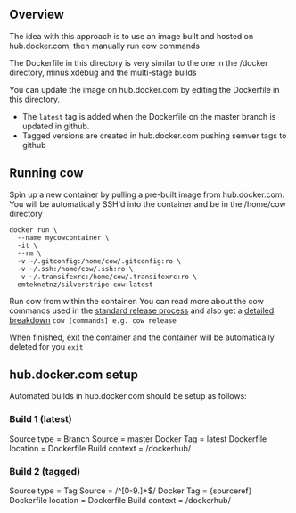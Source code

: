 ## Overview
The idea with this approach is to use an image built and hosted on hub.docker.com, then manually run cow commands

The Dockerfile in this directory is very similar to the one in the /docker directory, minus xdebug and the
multi-stage builds

You can update the image on hub.docker.com by editing the Dockerfile in this directory.
- The `latest` tag is added when the Dockerfile on the master branch is updated in github.
- Tagged versions are created in hub.docker.com pushing semver tags to github

## Running cow
Spin up a new container by pulling a pre-built image from hub.docker.com.
You will be automatically SSH'd into the container and be in the /home/cow directory
```
docker run \
  --name mycowcontainer \
  -it \
  --rm \
  -v ~/.gitconfig:/home/cow/.gitconfig:ro \
  -v ~/.ssh:/home/cow/.ssh:ro \
  -v ~/.transifexrc:/home/cow/.transifexrc:ro \
  emteknetnz/silverstripe-cow:latest
```

Run cow from within the container.  You can read more about the cow commands used in the [standard release process](https://docs.silverstripe.org/en/4/contributing/making_a_silverstripe_core_release/#standard-release-process) and also get a [detailed breakdown](../readme.md)
`cow [commands] e.g. cow release`

When finished, exit the container and the container will be automatically deleted for you
`exit`

## hub.docker.com setup
Automated builds in hub.docker.com should be setup as follows: 

### Build 1 (latest)
Source type = Branch
Source = master
Docker Tag = latest
Dockerfile location = Dockerfile
Build context = /dockerhub/

### Build 2 (tagged)
Source type = Tag
Source = /^[0-9.]+$/
Docker Tag = {sourceref}
Dockerfile location = Dockerfile
Build context = /dockerhub/
